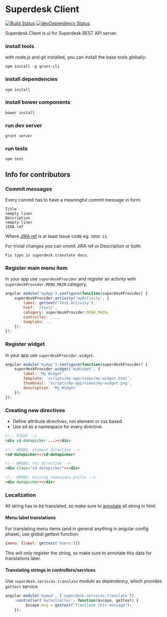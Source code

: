 # Superdesk Client 
[![Build Status](https://travis-ci.org/superdesk/superdesk-client.png?branch=master)](https://travis-ci.org/superdesk/superdesk-client)
[![devDependency Status](https://david-dm.org/superdesk/superdesk-client/dev-status.png)](https://david-dm.org/superdesk/superdesk-client#info=devDependencies)

Superdesk Client is ui for Superdesk REST API server.

### install tools

with node.js and git installed, you can install the base tools globally:

    npm install -g grunt-cli

### install dependencies

    npm install

### install bower components

    bower install

### run dev server

    grunt server

### run tests

    npm test

## Info for contributors

### Commit messages

Every commit has to have a meaningful commit message in form:

```
Title
<empty line>
Description
<empty line>
JIRA ref
```

Where [JIRA ref](https://confluence.atlassian.com/display/FISHEYE/Using+smart+commits) is at least Issue code eg. ```SDUX-13```.

For trivial changes you can ommit JIRA ref or Description or both:

```
Fix typo in superdesk.translate docs.
```

### Register main menu item

In your app use ```superdeskProvider``` and register an activity with ```superdeskProvider.MENU_MAIN``` category.

```js
angular.module('myApp').configure(function(superdeskProvider) {
    superdeskProvider.activity('myActivity', {
        label: gettext('Test Activity'),
        href: '/test/',
        category: superdeskProvider.MENU_MAIN,
        controller: ...,
        template: ...
    });
});

```

### Register widget

In your app use ```superdeskProvider.widget```.

```js
angular.module('myApp').configure(function(superdeskProvider) {
    superdeskProvider.widget('myWidget', {
        label: 'My Widget',
        template: 'scripts/my-app/views/my-widget.html',
        thumbnail: 'scripts/my-app/views/my-widget.png',
        description: 'My Widget'
    });
});
```

### Creating new directives

- Define attribute directives, not element or css based.
- Use sd as a namespace for every directive.

```html
<!-- RIGHT -->
<div sd-datepicker ...></div>

<!-- WRONG: element directive -->
<sd-datepicker></sd-datepicker>

<!-- WRONG: css directive -->
<div class="sd-datepicker"></div>

<!-- WRONG: missing namespace prefix -->
<div datepicker></div>
```

### Localization

All string has to be translated, so make sure to [annotate](http://angular-gettext.rocketeer.be/dev-guide/annotate/) all string in html.

#### Menu label translations

For translating menu items (and in general anything in angular config phase), use global gettext function:

```js
{menu: {label: gettext('Users')}}
```

This will only register the string, so make sure to annotate this data for translations later.

#### Translating strings in controllers/services

Use ```superdesk.services.translate``` module as dependency, which provides ```gettext``` service.

```js
angular.module('mymod', ['superdesk.services.translate']).
    .controller('myController', function($scope, gettext) {
         $scope.msg = gettext("Translate this message");
    });
```
